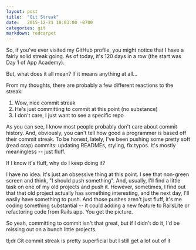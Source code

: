 ```yaml
---
layout: post
title:  "Git Streak"
date:   2015-12-21 18:03:00 -0700
categories: git
markdown: redcarpet
---
```

So, if you've ever visited my GitHub profile, you might notice that I have a fairly solid streak going. As of today, it's 120 days in a row (the start was Day 1 of App Academy).


But, what does it all mean? If it means anything at all...

From my thoughts, there are probably a few different reactions to the streak:

1. Wow, nice commit streak
2. He's just committing to commit at this point (no substance)
3. I don't care, I just want to see a specific repo

As you can see, I know most people probably don't care about commit history. And, obviously, you can't tell how good a programmer is based off their commit streak. To be honest, lately, I've been pushing some pretty soft (read crap) commits: updating READMEs, styling, fix typos. It's mostly meaningless -- just fluff.

If I know it's fluff, why do I keep doing it?

I have no idea. It's just an obsessive thing at this point. I see that non-green screen and think, "I should push something". And, usually, I'll find a little task on one of my old projects and push it. However, sometimes, I find out that that old project actually has something interesting, and the next day, I'll easily have something to push. And those pushes aren't just fluff, it's me coding something substantial -- it could adding a new feature to RailsLite or refactoring code from Rails app. You get the picture.

So yeah, committing to commit isn't that great, but if I didn't do it, I'd be missing out on a bunch little projects.

tl;dr Git commit streak is pretty superficial but I still get a lot out of it